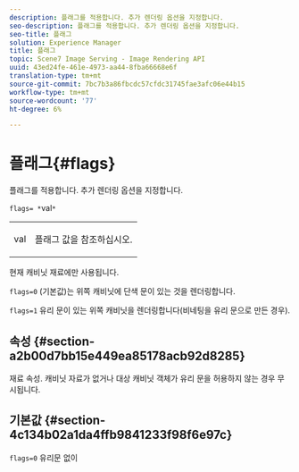 ```yaml
---
description: 플래그를 적용합니다. 추가 렌더링 옵션을 지정합니다.
seo-description: 플래그를 적용합니다. 추가 렌더링 옵션을 지정합니다.
seo-title: 플래그
solution: Experience Manager
title: 플래그
topic: Scene7 Image Serving - Image Rendering API
uuid: 43ed24fe-461e-4973-aa44-8fba66668e6f
translation-type: tm+mt
source-git-commit: 7bc7b3a86fbcdc57cfdc31745fae3afc06e44b15
workflow-type: tm+mt
source-wordcount: '77'
ht-degree: 6%

---
```



# 플래그{#flags}

플래그를 적용합니다. 추가 렌더링 옵션을 지정합니다.

`flags= *`val`*`

<table id="simpletable_00B21BD9E47E4D2FB0042CB507431916"> 
 <tr class="strow"> 
  <td class="stentry"> <p><span class="varname"> val</span> </p> </td> 
  <td class="stentry"> <p>플래그 값을 참조하십시오. </p></td> 
 </tr> 
</table>

현재 캐비닛 재료에만 사용됩니다.

`flags=0` (기본값)는 위쪽 캐비닛에 단색 문이 있는 것을 렌더링합니다.

`flags=1` 유리 문이 있는 위쪽 캐비닛을 렌더링합니다(비네팅을 유리 문으로 만든 경우).

## 속성 {#section-a2b00d7bb15e449ea85178acb92d8285}

재료 속성. 캐비닛 자료가 없거나 대상 캐비닛 객체가 유리 문을 허용하지 않는 경우 무시됩니다.

## 기본값 {#section-4c134b02a1da4ffb9841233f98f6e97c}

`flags=0` 유리문 없이
